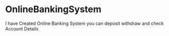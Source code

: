 # OnlineBankingSystem
I have Created Online Banking System you can deposit withdraw and check Account Details 
